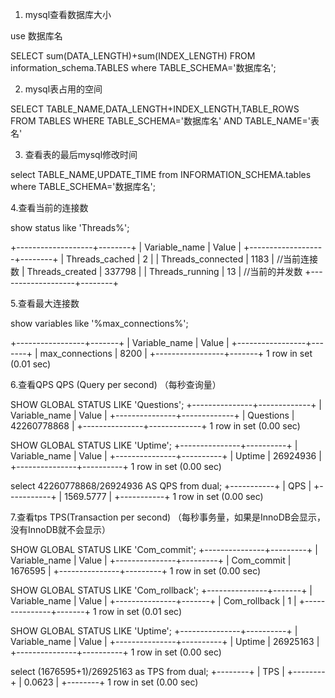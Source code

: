 1. mysql查看数据库大小


use 数据库名


SELECT sum(DATA_LENGTH)+sum(INDEX_LENGTH) FROM information_schema.TABLES where TABLE_SCHEMA='数据库名';




2. mysql表占用的空间


SELECT TABLE_NAME,DATA_LENGTH+INDEX_LENGTH,TABLE_ROWS FROM TABLES WHERE TABLE_SCHEMA='数据库名' AND TABLE_NAME='表名'




3. 查看表的最后mysql修改时间


select TABLE_NAME,UPDATE_TIME from INFORMATION_SCHEMA.tables where TABLE_SCHEMA='数据库名';


4.查看当前的连接数


 show status like 'Threads%';


+-------------------+--------+
| Variable_name     | Value  |
+-------------------+--------+
| Threads_cached    | 2      |
| Threads_connected | 1183   |   //当前连接数
| Threads_created   | 337798 |
| Threads_running   | 13     |   //当前的并发数
+-------------------+--------+


5.查看最大连接数


show variables like '%max_connections%';


+-----------------+-------+
| Variable_name   | Value |
+-----------------+-------+
| max_connections | 8200  |
+-----------------+-------+
1 row in set (0.01 sec)


6.查看QPS
QPS (Query per second) （每秒查询量）


 SHOW GLOBAL STATUS LIKE 'Questions';
+---------------+-------------+
| Variable_name | Value       |
+---------------+-------------+
| Questions     | 42260778868 |
+---------------+-------------+
1 row in set (0.00 sec)


 SHOW GLOBAL STATUS LIKE 'Uptime';
+---------------+----------+
| Variable_name | Value    |
+---------------+----------+
| Uptime        | 26924936 |
+---------------+----------+
1 row in set (0.00 sec)


select 42260778868/26924936 AS QPS  from dual;
+-----------+
| QPS       |
+-----------+
| 1569.5777 |
+-----------+
1 row in set (0.00 sec)


7.查看tps
TPS(Transaction per second) （每秒事务量，如果是InnoDB会显示，没有InnoDB就不会显示）


 SHOW GLOBAL STATUS LIKE 'Com_commit';
+---------------+---------+
| Variable_name | Value   |
+---------------+---------+
| Com_commit    | 1676595 |
+---------------+---------+
1 row in set (0.00 sec)


SHOW GLOBAL STATUS LIKE 'Com_rollback';
+---------------+-------+
| Variable_name | Value |
+---------------+-------+
| Com_rollback  | 1     |
+---------------+-------+
1 row in set (0.01 sec)




  SHOW GLOBAL STATUS LIKE 'Uptime';
+---------------+----------+
| Variable_name | Value    |
+---------------+----------+
| Uptime        | 26925163 |
+---------------+----------+
1 row in set (0.00 sec)




select (1676595+1)/26925163 as TPS from dual;
+--------+
| TPS    |
+--------+
| 0.0623 |
+--------+
1 row in set (0.00 sec)
